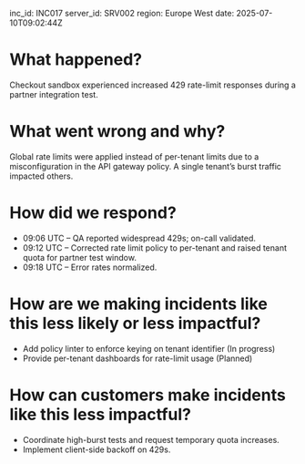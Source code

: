 inc_id: INC017
server_id: SRV002
region: Europe West
date: 2025-07-10T09:02:44Z

# What happened?
Checkout sandbox experienced increased 429 rate-limit responses during a partner integration test.

# What went wrong and why?
Global rate limits were applied instead of per-tenant limits due to a misconfiguration in the API gateway policy. A single tenant’s burst traffic impacted others.

# How did we respond?
* 09:06 UTC – QA reported widespread 429s; on-call validated.
* 09:12 UTC – Corrected rate limit policy to per-tenant and raised tenant quota for partner test window.
* 09:18 UTC – Error rates normalized.

# How are we making incidents like this less likely or less impactful?
* Add policy linter to enforce keying on tenant identifier (In progress)
* Provide per-tenant dashboards for rate-limit usage (Planned)

# How can customers make incidents like this less impactful?
* Coordinate high-burst tests and request temporary quota increases.
* Implement client-side backoff on 429s.

